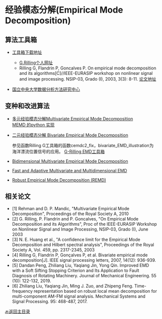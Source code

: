 # 经验模态分解(Empirical Mode Decomposition)

## 算法工具箱

* [工具箱下载地址](https://atoms.scilab.org/toolboxes/emd_toolbox/1.3)
  * [G.Rilling个人网址](http://perso.ens-lyon.fr/patrick.flandrin/emd.html)   
  * Rilling G, Flandrin P, Goncalves P. On empirical mode decomposition and its algorithms[C]//IEEE-EURASIP workshop on nonlinear signal and image processing. NSIP-03, Grado (I), 2003, 3(3): 8-11.
  [论文地址](http://perso.ens-lyon.fr/patrick.flandrin/NSIP03.pdf) 
  
* [国立中央大学数据分析方法研究中心](https://in.ncu.edu.tw/~ncu34951/)

## 变种和改进算法
* [多元经验模态分解Multivariate Empirical Mode Decomposition](http://www.commsp.ee.ic.ac.uk/~mandic/research/emd.htm)  
 [MEMD 的python 实现](https://github.com/mariogrune/MEMD-Python-)
* [二元经验模态分解 Bivariate Empirical Mode Decomposition](https://ieeexplore.ieee.org/abstract/document/4358014)
  
  参见函数Rilling G工具箱的函数cemdc2_fix，bivariate_EMD_illustration为海洋漂流位置信号的应用。
  [G-Rilling EMD工具箱](http://blog.sina.com.cn/s/blog_6163bdeb0102e2cd.html)  
* [Bidimensional Multivariate Empirical Mode Decomposition](https://github.com/z-bingo/Bidimensional-Multivariate-Empirical-Mode-Decomposition)   
* [Fast and Adaptive Multivariate and Multidimensional EMD](https://ww2.mathworks.cn/matlabcentral/fileexchange/71270-fast-and-adaptive-multivariate-and-multidimensional-emd)  
* [Robust Empirical Mode Decomposition (REMD)](https://ww2.mathworks.cn/matlabcentral/fileexchange/70032-robust-empirical-mode-decomposition-remd) 



## 相关论文
- [1] Rehman and D. P. Mandic, "Multivariate Empirical Mode Decomposition", Proceedings of the Royal Society A, 2010
- [2] G. Rilling, P. Flandrin and P. Goncalves, "On Empirical Mode Decomposition and its Algorithms", Proc of the IEEE-EURASIP Workshop on Nonlinear Signal and Image Processing, NSIP-03, Grado (I), June 2003
- [3] N. E. Huang et al., "A confidence limit for the Empirical Mode Decomposition and Hilbert spectral analysis", Proceedings of the Royal Society A, Vol. 459, pp. 2317-2345, 2003
- [4] Rilling G, Flandrin P, Gonçalves P, et al. Bivariate empirical mode decomposition[J]. IEEE signal processing letters, 2007, 14(12): 936-939.  
- [5] Dandan Peng, Zhiliang Liu, Yaqiang Jin, Yong Qin. Improved EMD with a Soft Sifting Stopping Criterion and Its Application to Fault Diagnosis of Rotating Machinery. Journal of Mechanical Engineering. 55 (10): 122-132, 2019.
- [6] Zhiliang Liu, Yaqiang Jin, Ming J. Zuo, and Zhipeng Feng. Time-frequency representation based on robust local mean decomposition for multi-component AM-FM signal analysis. Mechanical Systems and Signal Processing. 95: 468-487, 2017.

[:back:返回主目录](../README.md)
